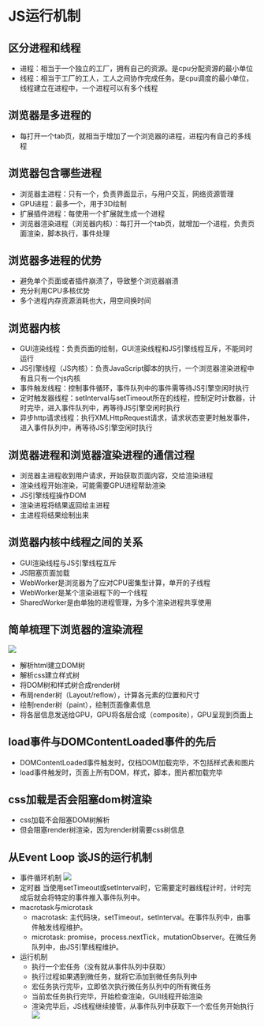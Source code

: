 # JS运行机制


## 区分进程和线程
- 进程：相当于一个独立的工厂，拥有自己的资源。是cpu分配资源的最小单位
- 线程：相当于工厂的工人，工人之间协作完成任务。是cpu调度的最小单位，线程建立在进程中，一个进程可以有多个线程

## 浏览器是多进程的
- 每打开一个tab页，就相当于增加了一个浏览器的进程，进程内有自己的多线程



## 浏览器包含哪些进程
- 浏览器主进程：只有一个，负责界面显示，与用户交互，网络资源管理
- GPU进程：最多一个，用于3D绘制
- 扩展插件进程：每使用一个扩展就生成一个进程
- 浏览器渲染进程（浏览器内核）：每打开一个tab页，就增加一个进程，负责页面渲染，脚本执行，事件处理



## 浏览器多进程的优势
- 避免单个页面或者插件崩溃了，导致整个浏览器崩溃
- 充分利用CPU多核优势
- 多个进程内存资源消耗也大，用空间换时间



## 浏览器内核
- GUI渲染线程：负责页面的绘制，GUI渲染线程和JS引擎线程互斥，不能同时运行
- JS引擎线程（JS内核）：负责JavaScript脚本的执行，一个浏览器渲染进程中有且只有一个js内核
- 事件触发线程：控制事件循环，事件队列中的事件需等待JS引擎空闲时执行
- 定时触发器线程：setInterval与setTimeout所在的线程，控制定时计数器，计时完毕，进入事件队列中，再等待JS引擎空闲时执行
- 异步http请求线程：执行XMLHttpRequest请求，请求状态变更时触发事件，进入事件队列中，再等待JS引擎空闲时执行

## 浏览器进程和浏览器渲染进程的通信过程
- 浏览器主进程收到用户请求，开始获取页面内容，交给渲染进程
- 渲染线程开始渲染，可能需要GPU进程帮助渲染
- JS引擎线程操作DOM
- 渲染进程将结果返回给主进程
- 主进程将结果绘制出来



## 浏览器内核中线程之间的关系
- GUI渲染线程与JS引擎线程互斥
- JS阻塞页面加载
- WebWorker是浏览器为了应对CPU密集型计算，单开的子线程
- WebWorker是某个渲染进程下的一个线程
- SharedWorker是由单独的进程管理，为多个渲染进程共享使用



## 简单梳理下浏览器的渲染流程
![](http://rbuj999e4.hn-bkt.clouddn.com/dev/1373095523-5a658fc12f1fd.webp)

- 解析html建立DOM树
- 解析css建立样式树
- 将DOM树和样式树合成render树
- 布局render树（Layout/reflow），计算各元素的位置和尺寸
- 绘制render树（paint），绘制页面像素信息
- 将各层信息发送给GPU，GPU将各层合成（composite），GPU呈现到页面上



## load事件与DOMContentLoaded事件的先后
- DOMContentLoaded事件触发时，仅档DOM加载完毕，不包括样式表和图片
- load事件触发时，页面上所有DOM，样式，脚本，图片都加载完毕



## css加载是否会阻塞dom树渲染
- css加载不会阻塞DOM树解析
- 但会阻塞render树渲染，因为render树需要css树信息



## 从Event Loop 谈JS的运行机制
- 事件循环机制
![](http://rbuj999e4.hn-bkt.clouddn.com/dev/1103131299-5a659722e7a98.webp)
- 定时器
当使用setTimeout或setInterval时，它需要定时器线程计时，计时完成后就会将特定的事件推入事件队列中。
- macrotask与microtask
  * macrotask: 主代码块，setTimeout，setInterval。在事件队列中，由事件触发线程维护。
  * microtask: promise，process.nextTick，mutationObserver。在微任务队列中，由JS引擎线程维护。
- 运行机制
  * 执行一个宏任务（没有就从事件队列中获取）
  * 执行过程如果遇到微任务，就将它添加到微任务队列中
  * 宏任务执行完毕，立即依次执行微任务队列中的所有微任务
  * 当前宏任务执行完毕，开始检查渲染，GUI线程开始渲染
  * 渲染完毕后，JS线程继续接管，从事件队列中获取下一个宏任务开始执行
![](http://rbuj999e4.hn-bkt.clouddn.com/dev/144425798-5a659724ab503.webp)





